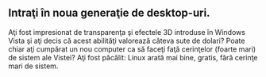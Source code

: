<?php require("../../entete.php"); ?> <?php require("../../base.php"); ?> <?php require("../../fonctions.php"); ?>

<div id="corps">

<h2>Intraţi în noua generaţie de desktop-uri.</h2>

<p>Aţi fost impresionat de transparenţa şi efectele 3D introduse în Windows
Vista şi aţi decis că acest abilităţi valorează câteva sute de dolari?
Poate chiar aţi cumpărat un nou computer ca să faceţi faţă cerinţelor (foarte mari)
de sistem ale Vistei? Aţi fost păcălit: Linux arată mai bine, gratis,
fără cerinţe mari de sistem.</p>

<? all_video_ids_from_file ();?>

</div>


